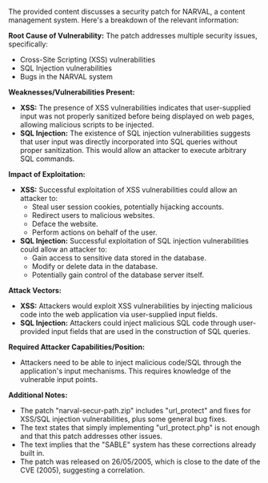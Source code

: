 The provided content discusses a security patch for NARVAL, a content management system. Here's a breakdown of the relevant information:

**Root Cause of Vulnerability:**
The patch addresses multiple security issues, specifically:
*   Cross-Site Scripting (XSS) vulnerabilities
*   SQL Injection vulnerabilities
*   Bugs in the NARVAL system

**Weaknesses/Vulnerabilities Present:**
*   **XSS:** The presence of XSS vulnerabilities indicates that user-supplied input was not properly sanitized before being displayed on web pages, allowing malicious scripts to be injected.
*   **SQL Injection:** The existence of SQL injection vulnerabilities suggests that user input was directly incorporated into SQL queries without proper sanitization. This would allow an attacker to execute arbitrary SQL commands.

**Impact of Exploitation:**
*   **XSS:** Successful exploitation of XSS vulnerabilities could allow an attacker to:
    *   Steal user session cookies, potentially hijacking accounts.
    *   Redirect users to malicious websites.
    *   Deface the website.
    *   Perform actions on behalf of the user.
*   **SQL Injection:** Successful exploitation of SQL injection vulnerabilities could allow an attacker to:
    *   Gain access to sensitive data stored in the database.
    *   Modify or delete data in the database.
    *   Potentially gain control of the database server itself.

**Attack Vectors:**
*   **XSS:** Attackers would exploit XSS vulnerabilities by injecting malicious code into the web application via user-supplied input fields.
*  **SQL Injection:** Attackers could inject malicious SQL code through user-provided input fields that are used in the construction of SQL queries.

**Required Attacker Capabilities/Position:**
*   Attackers need to be able to inject malicious code/SQL through the application's input mechanisms. This requires knowledge of the vulnerable input points.

**Additional Notes:**
*   The patch "narval-secur-path.zip" includes "url_protect" and fixes for XSS/SQL injection vulnerabilities, plus some general bug fixes.
*   The text states that simply implementing "url\_protect.php" is not enough and that this patch addresses other issues.
*   The text implies that the "SABLE" system has these corrections already built in.
* The patch was released on 26/05/2005, which is close to the date of the CVE (2005), suggesting a correlation.